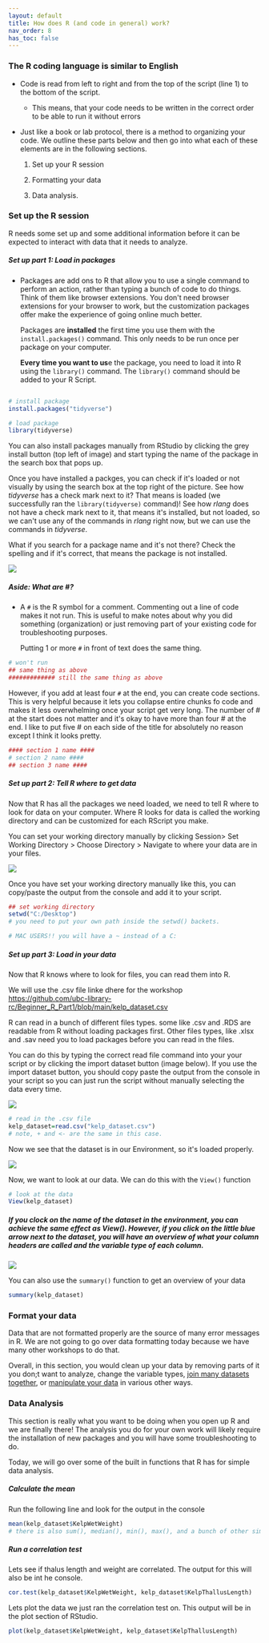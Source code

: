 ```yaml
---
layout: default
title: How does R (and code in general) work?
nav_order: 8
has_toc: false
---
```


### The R coding language is similar to English

-   Code is read from left to right and from the top of the script (line 1) to the bottom of the script.

    -   This means, that your code needs to be written in the correct order to be able to run it without errors

-   Just like a book or lab protocol, there is a method to organizing your code. We outline these parts below and then go into what each of these elements are in the following sections.

    1.  Set up your R session

    2.  Formatting your data

    3.  Data analysis.

### Set up the R session

R needs some set up and some additional information before it can be expected to interact with data that it needs to analyze.

##### Set up part 1: Load in packages

-   Packages are add ons to R that allow you to use a single command to perform an action, rather than typing a bunch of code to do things. Think of them like browser extensions. You don't need browser extensions for your browser to work, but the customization packages offer make the experience of going online much better.

    Packages are **installed** the first time you use them with the `install.packages()` command. This only needs to be run once per package on your computer.

    **Every time you want to us**e the package, you need to load it into R using the `library()` command. The `library()` command should be added to your R Script.

```r

# install package 
install.packages("tidyverse")

# load package
library(tidyverse)
```

You can also install packages manually from RStudio by clicking the grey install button (top left of image) and start typing the name of the package in the search box that pops up.

Once you have installed a packges, you can check if it's loaded or not visually by using the search box at the top right of the picture. See how *tidyverse* has a check mark next to it? That means is loaded (we successfully ran the `library(tidyverse)` command)! See how *rlang* does not have a check mark next to it, that means it's installed, but not loaded, so we can't use any of the commands in *rlang* right now, but we can use the commands in *tidyverse*.

What if you search for a package name and it's not there? Check the spelling and if it's correct, that means the package is not installed.

![](images/packages.png)

##### Aside: What are #?

-   A `#` is the R symbol for a comment. Commenting out a line of code makes it not run. This is useful to make notes about why you did something (organization) or just removing part of your existing code for troubleshooting purposes.

    Putting 1 or more `#` in front of text does the same thing.

```r
# won't run
## same thing as above
############# still the same thing as above 
```

However, if you add at least four `#` at the end, you can create code sections. This is very helpful because it lets you collapse entire chunks fo code and makes it less overwhelming once your script get very long. The number of \# at the start does not matter and it's okay to have more than four \# at the end. I like to put five \# on each side of the title for absolutely no reason except I think it looks pretty.

```r
#### section 1 name ####
# section 2 name ####
## section 3 name ####
```

##### Set up part 2: Tell R where to get data

Now that R has all the packages we need loaded, we need to tell R where to look for data on your computer. Where R looks for data is called the working directory and can be customized for each RScript you make.

You can set your working directory manually by clicking Session\> Set Working Directory \> Choose Directory \> Navigate to where your data are in your files.

![](images/setwd.png)

Once you have set your working directory manually like this, you can copy/paste the output from the console and add it to your script.

```r
## set working directory
setwd("C:/Desktop")
# you need to put your own path inside the setwd() backets. 

# MAC USERS!! you will have a ~ instead of a C:
```

##### Set up part 3: Load in your data

Now that R knows where to look for files, you can read them into R.

We will use the .csv file linke dhere for the workshop https://github.com/ubc-library-rc/Beginner_R_Part1/blob/main/kelp_dataset.csv 

R can read in a bunch of different files types. some like .csv and .RDS are readable from R without loading packages first. Other files types, like .xlsx and .sav need you to load packages before you can read in the files.

You can do this by typing the correct read file command into your your script or by clicking the import dataset button (image below). If you use the import dataset button, you should copy paste the output from the console in your script so you can just run the script without manually selecting the data every time.

![](images/read%20in%20data.png)

```r
# read in the .csv file
kelp_dataset=read.csv("kelp_dataset.csv")
# note, + and <- are the same in this case. 
```

Now we see that the dataset is in our Environment, so it's loaded properly.

![](images/data%20are%20laoded.png)

Now, we want to look at our data. We can do this with the `View()` function

```r
# look at the data
View(kelp_dataset)
```

##### If you clock on the name of the dataset in the environment, you can achieve the same effect as View(). However, if you click on the little blue arrow next to the dataset, you will have an overview of what your column headers are called and the variable type of each column.

![](images/data_dropdown.png)

You can also use the `summary()` function to get an overview of your data

```r
summary(kelp_dataset)
```

### 

### Format your data

Data that are not formatted properly are the source of many error messages in R. We are not going to go over data formatting today because we have many other workshops to do that.

Overall, in this section, you would clean up your data by removing parts of it you don;t want to analyze, change the variable types, [join many datasets together](https://ubc-library-rc.github.io/relational-data-r/), or [manipulate your data](https://github.com/ubc-library-rc/intro_to_tidyverse) in various other ways.

### Data Analysis

This section is really what you want to be doing when you open up R and we are finally there! The analysis you do for your own work will likely require the installation of new packages and you will have some troubleshooting to do.

Today, we will go over some of the built in functions that R has for simple data analysis.

##### Calculate the mean

Run the following line and look for the output in the console

```r
mean(kelp_dataset$KelpWetWeight)
# there is also sum(), median(), min(), max(), and a bunch of other similar functions
```

##### Run a correlation test

Lets see if thalus length and weight are correlated. The output for this will also be int he console.

```r
cor.test(kelp_dataset$KelpWetWeight, kelp_dataset$KelpThallusLength)
```

Lets plot the data we just ran the correlation test on. This output will be in the plot section of RStudio.

```r
plot(kelp_dataset$KelpWetWeight, kelp_dataset$KelpThallusLength)
```
